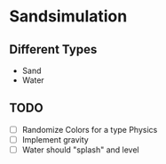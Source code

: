 # Sandsimulation

## Different Types
- Sand
- Water

## TODO
- [ ] Randomize Colors for a type Physics
- [ ] Implement gravity
- [ ] Water should "splash" and level
